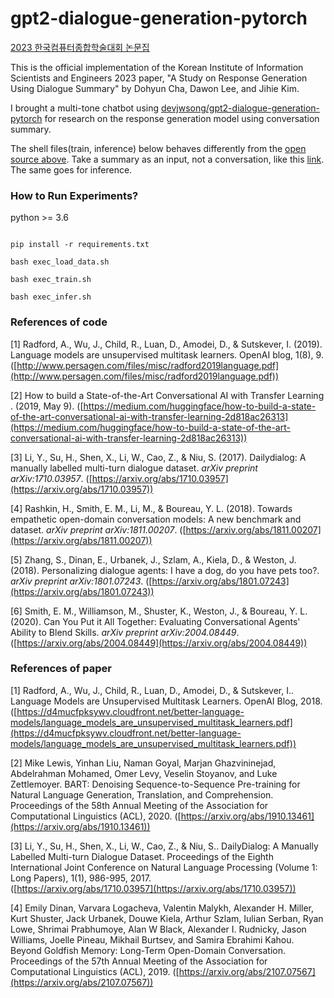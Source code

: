 # gpt2-dialogue-generation-pytorch

[2023 한국컴퓨터종합학술대회 논문집](https://www.dbpia.co.kr/pdf/pdfView.do?nodeId=NODE11488165)

This is the official implementation of the Korean Institute of Information Scientists and Engineers 2023 paper, "A Study on Response Generation Using Dialogue Summary" by Dohyun Cha, Dawon Lee, and Jihie Kim.

I brought a multi-tone chatbot using [devjwsong/gpt2-dialogue-generation-pytorch](https://github.com/devjwsong/gpt2-dialogue-generation-pytorch) for research on the response generation model using conversation summary. 

The shell files(train, inference) below behaves differently from the [open source above](https://github.com/devjwsong/gpt2-dialogue-generation-pytorch). Take a summary as an input, not a conversation, like this [link](https://cdmon.tistory.com/34). The same goes for inference.

### How to Run Experiments?

python >= 3.6

```

pip install -r requirements.txt

bash exec_load_data.sh

bash exec_train.sh

bash exec_infer.sh

```

### References of code

<a id="1">[1]</a> Radford, A., Wu, J., Child, R., Luan, D., Amodei, D., & Sutskever, I. (2019). Language models are unsupervised multitask learners. OpenAI blog, 1(8), 9.
([http://www.persagen.com/files/misc/radford2019language.pdf](http://www.persagen.com/files/misc/radford2019language.pdf))

<a id="2">[2]</a> How to build a State-of-the-Art Conversational AI with Transfer Learning . (2019, May 9). 
([https://medium.com/huggingface/how-to-build-a-state-of-the-art-conversational-ai-with-transfer-learning-2d818ac26313](https://medium.com/huggingface/how-to-build-a-state-of-the-art-conversational-ai-with-transfer-learning-2d818ac26313))

<a id="3">[3]</a> Li, Y., Su, H., Shen, X., Li, W., Cao, Z., & Niu, S. (2017). Dailydialog: A manually labelled multi-turn dialogue dataset. *arXiv preprint arXiv:1710.03957*. 
([https://arxiv.org/abs/1710.03957](https://arxiv.org/abs/1710.03957))

<a id="4">[4]</a> Rashkin, H., Smith, E. M., Li, M., & Boureau, Y. L. (2018). Towards empathetic open-domain conversation models: A new benchmark and dataset. *arXiv preprint arXiv:1811.00207*. ([https://arxiv.org/abs/1811.00207](https://arxiv.org/abs/1811.00207))

<a id="5">[5]</a> Zhang, S., Dinan, E., Urbanek, J., Szlam, A., Kiela, D., & Weston, J. (2018). Personalizing dialogue agents: I have a dog, do you have pets too?. *arXiv preprint arXiv:1801.07243*. ([https://arxiv.org/abs/1801.07243](https://arxiv.org/abs/1801.07243))

<a id="6">[6]</a> Smith, E. M., Williamson, M., Shuster, K., Weston, J., & Boureau, Y. L. (2020). Can You Put it All Together: Evaluating Conversational Agents' Ability to Blend Skills. *arXiv preprint arXiv:2004.08449*. ([https://arxiv.org/abs/2004.08449](https://arxiv.org/abs/2004.08449))

### References of paper

<a id="1">[1]</a> Radford, A., Wu, J., Child, R., Luan, D., Amodei, D., &  Sutskever,  I..    Language  Models  are  Unsupervised Multitask Learners. OpenAI Blog, 2018. ([https://d4mucfpksywv.cloudfront.net/better-language-models/language_models_are_unsupervised_multitask_learners.pdf](https://d4mucfpksywv.cloudfront.net/better-language-models/language_models_are_unsupervised_multitask_learners.pdf))

<a id="2">[2]</a> Mike  Lewis,  Yinhan  Liu,  Naman  Goyal,  Marjan Ghazvininejad,  Abdelrahman  Mohamed,  Omer  Levy, Veselin Stoyanov, and Luke Zettlemoyer. BART: Denoising Sequence-to-Sequence Pre-training for Natural Language Generation, Translation, and Comprehension. Proceedings of the 58th Annual Meeting of the Association for Computational Linguistics (ACL), 2020. 
([https://arxiv.org/abs/1910.13461](https://arxiv.org/abs/1910.13461))

<a id="3">[3]</a> Li, Y., Su, H., Shen, X., Li, W., Cao, Z., & Niu, S.. DailyDialog:  A  Manually  Labelled  Multi-turn  Dialogue Dataset.  Proceedings  of  the  Eighth  International  Joint Conference on Natural Language Processing (Volume 1: Long Papers), 1(1), 986-995, 2017.  
([https://arxiv.org/abs/1710.03957](https://arxiv.org/abs/1710.03957))

<a id="4">[4]</a>  Emily  Dinan,  Varvara  Logacheva,  Valentin  Malykh, Alexander H. Miller, Kurt Shuster, Jack Urbanek, Douwe Kiela, Arthur Szlam, Iulian Serban, Ryan Lowe, Shrimai Prabhumoye,  Alan  W  Black,  Alexander  I.  Rudnicky, Jason  Williams,  Joelle  Pineau,  Mikhail  Burtsev,  and Samira Ebrahimi Kahou. Beyond Goldfish Memory: Long-Term  Open-Domain  Conversation.  Proceedings of  the  57th  Annual  Meeting  of  the  Association  for Computational Linguistics (ACL), 2019. 
([https://arxiv.org/abs/2107.07567](https://arxiv.org/abs/2107.07567))
